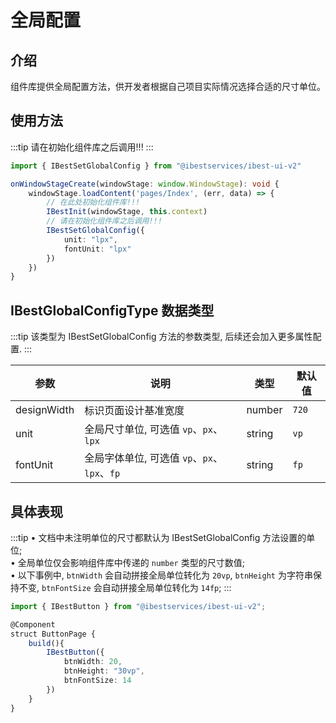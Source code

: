 # 全局配置

## 介绍

组件库提供全局配置方法，供开发者根据自己项目实际情况选择合适的尺寸单位。

## 使用方法
:::tip
请在初始化组件库之后调用!!!
:::

```ts
import { IBestSetGlobalConfig } from "@ibestservices/ibest-ui-v2"

onWindowStageCreate(windowStage: window.WindowStage): void {
	windowStage.loadContent('pages/Index', (err, data) => {
		// 在此处初始化组件库!!!
		IBestInit(windowStage, this.context)
		// 请在初始化组件库之后调用!!!
		IBestSetGlobalConfig({
			unit: "lpx",
			fontUnit: "lpx"
		})
	})
}
```

## IBestGlobalConfigType 数据类型
:::tip
该类型为 IBestSetGlobalConfig 方法的参数类型, 后续还会加入更多属性配置.
:::

| 参数             | 说明                                    | 类型   | 默认值        |
| ----------------| --------------------------------------- | ----- | ------------ |
| designWidth     | 标识页面设计基准宽度					   | number | `720`		  |
| unit            | 全局尺寸单位, 可选值 `vp`、`px`、`lpx`	   | string | `vp`        |
| fontUnit        | 全局字体单位, 可选值 `vp`、`px`、`lpx`、`fp`| string | `fp`        |


## 具体表现

:::tip
• 文档中未注明单位的尺寸都默认为 IBestSetGlobalConfig 方法设置的单位;   
• 全局单位仅会影响组件库中传递的 `number` 类型的尺寸数值;   
• 以下事例中, `btnWidth` 会自动拼接全局单位转化为 `20vp`, `btnHeight` 为字符串保持不变, `btnFontSize` 会自动拼接全局单位转化为 `14fp`;
:::

```ts
import { IBestButton } from "@ibestservices/ibest-ui-v2";

@Component
struct ButtonPage {
	build(){
		IBestButton({
			btnWidth: 20,
			btnHeight: "30vp",
			btnFontSize: 14
		})
	}
}
```